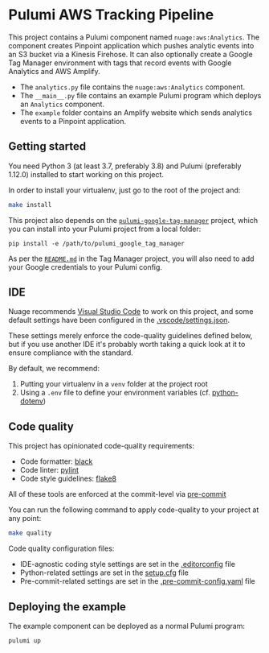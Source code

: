 # Pulumi AWS Tracking Pipeline

This project contains a Pulumi component named `nuage:aws:Analytics`.  The component
creates Pinpoint application which pushes analytic events into an S3 bucket via a
Kinesis Firehose.  It can also optionally create a Google Tag Manager environment with
tags that record events with Google Analytics and AWS Amplify.

* The `analytics.py` file contains the `nuage:aws:Analytics` component.
* The `__main__.py` file contains an example Pulumi program which deploys an `Analytics`
    component.
* The `example` folder contains an Amplify website which sends analytics events to a
    Pinpoint application.


## Getting started

You need Python 3 (at least 3.7, preferably 3.8) and Pulumi (preferably 1.12.0) installed to start working on this project.

In order to install your virtualenv, just go to the root of the project and:
```bash
make install
```

This project also depends on the [`pulumi-google-tag-manager`](https://github.com/nuage-studio/pulumi-google-tag-manager/) project, which you can install into your Pulumi project from a local folder:

```
pip install -e /path/to/pulumi_google_tag_manager
```

As per the [`README.md`](https://github.com/nuage-studio/pulumi-google-tag-manager/blob/master/README.md) in the Tag Manager project, you will also need to add your Google credentials to your Pulumi config.

## IDE

Nuage recommends [Visual Studio Code](https://code.visualstudio.com/download) to work on this project, and some default settings have been configured in the [.vscode/settings.json](.vscode/settings.json).

These settings merely enforce the code-quality guidelines defined below, but if you use another IDE it's probably worth taking a quick look at it to ensure compliance with the standard.

By default, we recommend:
1. Putting your virtualenv in a `venv` folder at the project root
2. Using a `.env` file to define your environment variables (cf. [python-dotenv](https://pypi.org/project/python-dotenv/))

## Code quality

This project has opinionated code-quality requirements:
- Code formatter: [black](https://black.readthedocs.io/en/stable/)
- Code linter: [pylint](https://www.pylint.org)
- Code style guidelines: [flake8](https://flake8.pycqa.org/en/latest/)

All of these tools are enforced at the commit-level via [pre-commit](https://pre-commit.com)

You can run the following command to apply code-quality to your project at any point:
```bash
make quality
```

Code quality configuration files:
- IDE-agnostic coding style settings are set in the [.editorconfig](.editorconfig) file
- Python-related settings are set in the [setup.cfg](setup.cfg) file
- Pre-commit-related settings are set in the [.pre-commit-config.yaml](.pre-commit-config.yaml) file

## Deploying the example

The example component can be deployed as a normal Pulumi program:

```
pulumi up
```
